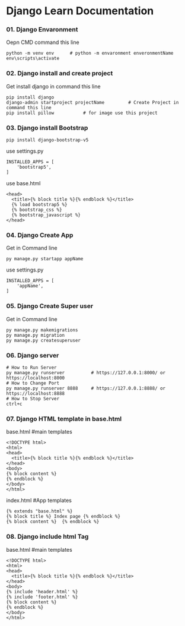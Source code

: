 # Django Learn Documentation
### 01. Django Envaronment  
Oepn CMD command this line
```
python -m venv env      # python -m envaronment enveronmentName
env\scripts\activate
```
### 02. Django install and create project
Get install django in command this line
```
pip install django
django-admin startproject projectName         # Create Project in command this line
pip install pillow           # for image use this project
```
### 03. Django install Bootstrap
```
pip install django-bootstrap-v5
```
use settings.py
```
INSTALLED_APPS = [
    'bootstrap5',
]
```
use base.html
```
<head>
  <title>{% block title %}{% endblock %}</title>
  {% load bootstrap5 %}
  {% bootstrap_css %}
  {% bootstrap_javascript %}
</head>
```
### 04. Django Create App 
Get in Command line
```
py manage.py startapp appName
```
use settings.py
```
INSTALLED_APPS = [
    'appName',
]
```
### 05. Django Create Super user 
Get in Command line
```
py manage.py makemigrations
py manage.py migration
py manage.py createsuperuser
```

### 06. Django server 
```
# How to Run Server
py manage.py runserver          # https://127.0.0.1:8000/ or https://localhost:8000    
# How to Change Port
py manage.py runserver 8888     # https://127.0.0.1:8888/ or https://localhost:8888  
# How to Stop Server
ctrl+c
```
### 07. Django HTML template in base.html 
base.html #main templates
```
<!DOCTYPE html>
<html>
<head>
  <title>{% block title %}{% endblock %}</title>
</head>
<body>
{% block content %}
{% endblock %}
</body>
</html>
```
index.html #App templates
```
{% extends "base.html" %}
{% block title %} Index page {% endblock %}
{% block content %}  {% endblock %}
```
### 08. Django include html Tag 
base.html #main templates
```
<!DOCTYPE html>
<html>
<head>
  <title>{% block title %}{% endblock %}</title>
</head>
<body>
{% include 'header.html' %}
{% include 'footer.html' %} 
{% block content %}
{% endblock %}
</body>
</html>
```

